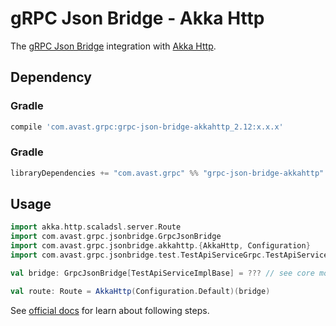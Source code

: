 # gRPC Json Bridge - Akka Http

The [gRPC Json Bridge](../README.md) integration with [Akka Http](https://doc.akka.io/docs/akka-http/current/server-side/index.html).

## Dependency

### Gradle
```groovy
compile 'com.avast.grpc:grpc-json-bridge-akkahttp_2.12:x.x.x'
```

### Gradle
```scala
libraryDependencies += "com.avast.grpc" %% "grpc-json-bridge-akkahttp" % "x.x.x"
```

## Usage

```scala
import akka.http.scaladsl.server.Route
import com.avast.grpc.jsonbridge.GrpcJsonBridge
import com.avast.grpc.jsonbridge.akkahttp.{AkkaHttp, Configuration}
import com.avast.grpc.jsonbridge.test.TestApiServiceGrpc.TestApiServiceImplBase

val bridge: GrpcJsonBridge[TestApiServiceImplBase] = ??? // see core module docs for info about creating the bridge

val route: Route = AkkaHttp(Configuration.Default)(bridge)
```

See [official docs](https://doc.akka.io/docs/akka-http/current/routing-dsl/routes.html) for learn about following steps.

